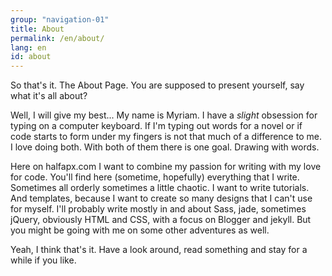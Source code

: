 ```yaml
---
group: "navigation-01"
title: About
permalink: /en/about/
lang: en
id: about
---
```

So that's it. The About Page.
You are supposed to present yourself, say what it's all about?

Well, I will give my best...
My name is Myriam.
I have a _slight_ obsession for typing on a computer keyboard. If I'm typing out words for a novel or if code starts to form under my fingers is not that much of a difference to me. I love doing both. With both of them there is one goal. Drawing with words.

Here on halfapx.com I want to combine my passion for writing with my love for code. You'll find here (sometime, hopefully) everything that I write. Sometimes all orderly sometimes a little chaotic. I want to write tutorials. And templates, because I want to create so many designs that I can't use for myself. I'll probably write mostly in and about Sass, jade, sometimes jQuery, obviously HTML and CSS, with a focus on Blogger and jekyll. But you might be going with me on some other adventures as well.

Yeah, I think that's it. Have a look around, read something and stay for a while if you like.
